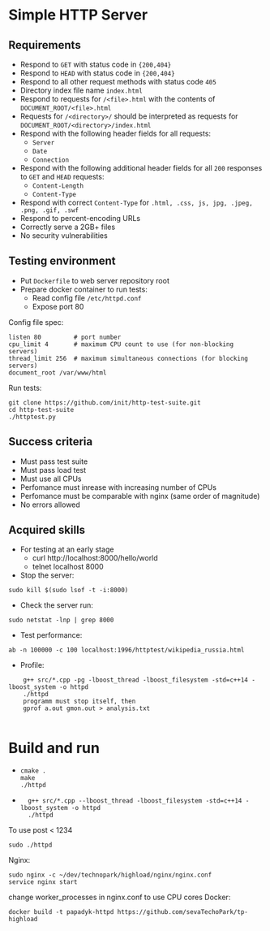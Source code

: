 Simple HTTP Server
=====================

## Requirements ##

* Respond to `GET` with status code in `{200,404}`
* Respond to `HEAD` with status code in `{200,404}`
* Respond to all other request methods with status code `405`
* Directory index file name `index.html`
* Respond to requests for `/<file>.html` with the contents of `DOCUMENT_ROOT/<file>.html`
* Requests for `/<directory>/` should be interpreted as requests for `DOCUMENT_ROOT/<directory>/index.html`
* Respond with the following header fields for all requests:
  * `Server`
  * `Date`
  * `Connection`
* Respond with the following additional header fields for all `200` responses to `GET` and `HEAD` requests:
  * `Content-Length`
  * `Content-Type`
* Respond with correct `Content-Type` for `.html, .css, js, jpg, .jpeg, .png, .gif, .swf`
* Respond to percent-encoding URLs
* Correctly serve a 2GB+ files
* No security vulnerabilities

## Testing environment ##

* Put `Dockerfile` to web server repository root
* Prepare docker container to run tests:
  * Read config file `/etc/httpd.conf`
  * Expose port 80

Config file spec:
```
listen 80         # port number
cpu_limit 4       # maximum CPU count to use (for non-blocking servers)
thread_limit 256  # maximum simultaneous connections (for blocking servers)
document_root /var/www/html
```

Run tests:
```
git clone https://github.com/init/http-test-suite.git
cd http-test-suite
./httptest.py
```

## Success criteria ##

* Must pass test suite
* Must pass load test
* Must use all CPUs
* Perfomance must inrease with increasing number of CPUs
* Perfomance must be comparable with nginx (same order of magnitude)
* No errors allowed

## Acquired skills
* For testing at an early stage
  * curl http://localhost:8000/hello/world
  * telnet localhost 8000
* Stop the server:
 ```
 sudo kill $(sudo lsof -t -i:8000)
 ```
* Check the server run:
```
sudo netstat -lnp | grep 8000
```
* Test performance:
```
ab -n 100000 -c 100 localhost:1996/httptest/wikipedia_russia.html
```
* Profile:
```
    g++ src/*.cpp -pg -lboost_thread -lboost_filesystem -std=c++14 -lboost_system -o httpd
    ./httpd
    programm must stop itself, then
    gprof a.out gmon.out > analysis.txt
    
```
# Build and run
* ```
  cmake .
  make
  ./httpd
  ```
* ```
    g++ src/*.cpp --lboost_thread -lboost_filesystem -std=c++14 -lboost_system -o httpd
    ./httpd
  ```
To use post < 1234 
```
sudo ./httpd
```
Nginx:
```
sudo nginx -c ~/dev/technopark/highload/nginx/nginx.conf
service nginx start
```
change worker_processes in nginx.conf to use CPU cores
Docker:
```
docker build -t papadyk-httpd https://github.com/sevaTechoPark/tp-highload
```
